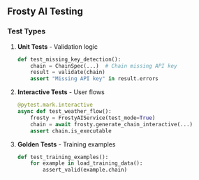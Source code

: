 ## Frosty AI Testing

### Test Types
1. **Unit Tests** - Validation logic
   ```python
   def test_missing_key_detection():
       chain = ChainSpec(...)  # Chain missing API key
       result = validate(chain)
       assert "Missing API key" in result.errors
   ```
   
2. **Interactive Tests** - User flows
   ```python
   @pytest.mark.interactive
   async def test_weather_flow():
       frosty = FrostyAIService(test_mode=True)
       chain = await frosty.generate_chain_interactive(...)
       assert chain.is_executable
   ```

3. **Golden Tests** - Training examples
   ```python
   def test_training_examples():
       for example in load_training_data():
           assert_valid(example.chain)
   ``` 